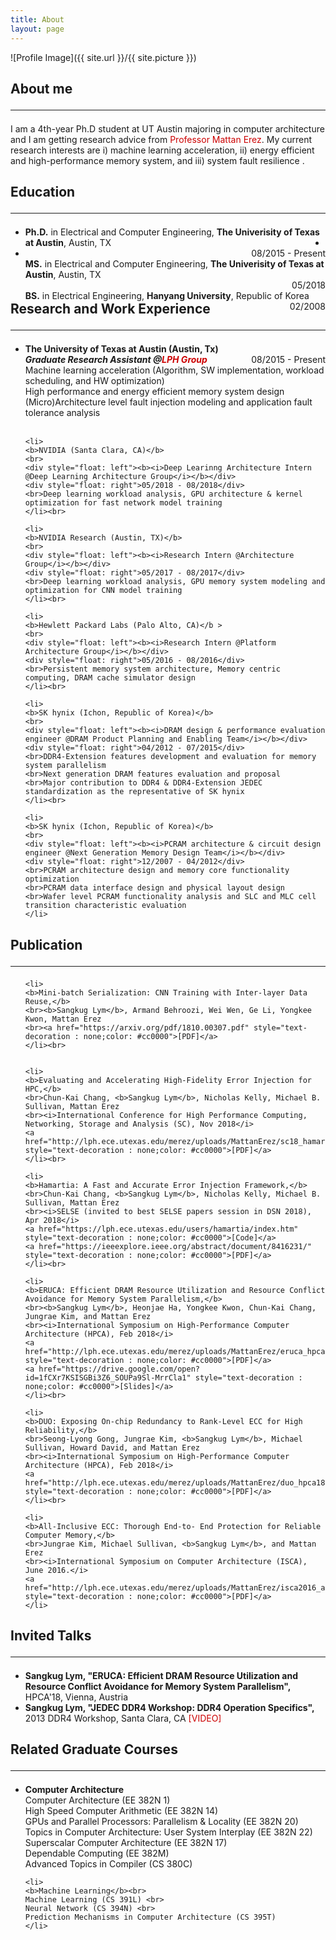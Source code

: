 ```yaml
---
title: About
layout: page
---
```

![Profile Image]({{ site.url }}/{{ site.picture }})

<h2>About me<hr></h2>
<p>I am a 4th-year Ph.D student at UT Austin majoring in computer architecture and I am getting research advice from <a href="https://lph.ece.utexas.edu/merez/MattanErez/MattanErez" style="text-decoration : none;color: #cc0000"> Professor Mattan Erez</a>. My current research interests are i) machine learning acceleration, ii) energy efficient and high-performance memory system, and iii) system fault resilience .
</p>

<h2>Education<hr></h2>
<ul>
    <li>
    <div style="float: left"><b>Ph.D.</b> in Electrical and Computer Engineering, <b>The Univerisity of Texas at Austin</b>, Austin, TX</div>
    <div style="float: right">08/2015 - Present</div>
    </li>
    <li>
    <div style="float: left"><b>MS.</b> in Electrical and Computer Engineering, <b>The Univerisity of Texas at Austin</b>, Austin, TX</div>
    <div style="float: right">05/2018</div>
    </li>
    <li>
    <div style="float: left"><b>BS.</b> in Electrical Engineering, <b>Hanyang University</b>, Republic of Korea</div>
    <div style="float: right">02/2008</div>
    </li>
</ul>

<h2>Research and Work Experience<hr></h2>
<ul> 
    <li>
    <b>The University of Texas at Austin (Austin, Tx)</b>
    <br>
    <div style="float: left"><b><i>Graduate Research Assistant @<a href="https://lph.ece.utexas.edu/merez/MattanErez/Research" style="text-decoration : none;color: #cc0000">LPH Group</a></i></b></div>
    <div style="float: right">08/2015 - Present</div>
    <br>Machine learning acceleration (Algorithm, SW implementation, workload scheduling, and HW optimization)
    <br>High performance and energy efficient memory system design
    <br>(Micro)Architecture level fault injection modeling and application fault tolerance analysis
    </li><br>

    <li>
    <b>NVIDIA (Santa Clara, CA)</b>
    <br>
    <div style="float: left"><b><i>Deep Learinng Architecture Intern @Deep Learning Architecture Group</i></b></div>
    <div style="float: right">05/2018 - 08/2018</div>
    <br>Deep learning workload analysis, GPU architecture & kernel optimization for fast network model training
    </li><br>

    <li>
    <b>NVIDIA Research (Austin, TX)</b>
    <br>
    <div style="float: left"><b><i>Research Intern @Architecture Group</i></b></div>
    <div style="float: right">05/2017 - 08/2017</div>
    <br>Deep learning workload analysis, GPU memory system modeling and optimization for CNN model training
    </li><br>

    <li>
    <b>Hewlett Packard Labs (Palo Alto, CA)</b >
    <br>
    <div style="float: left"><b><i>Research Intern @Platform Architecture Group</i></b></div>
    <div style="float: right">05/2016 - 08/2016</div>
    <br>Persistent memory system architecture, Memory centric computing, DRAM cache simulator design
    </li><br>

    <li>
    <b>SK hynix (Ichon, Republic of Korea)</b>
    <br>
    <div style="float: left"><b><i>DRAM design & performance evaluation engineer @DRAM Product Planning and Enabling Team</i></b></div>
    <div style="float: right">04/2012 - 07/2015</div>
    <br>DDR4-Extension features development and evaluation for memory system parallelism
    <br>Next generation DRAM features evaluation and proposal
    <br>Major contribution to DDR4 & DDR4-Extension JEDEC standardization as the representative of SK hynix
    </li><br>

    <li>
    <b>SK hynix (Ichon, Republic of Korea)</b>
    <br>
    <div style="float: left"><b><i>PCRAM architecture & circuit design engineer @Next Generation Memory Design Team</i></b></div>
    <div style="float: right">12/2007 - 04/2012</div>
    <br>PCRAM architecture design and memory core functionality optimization
    <br>PCRAM data interface design and physical layout design
    <br>Wafer level PCRAM functionality analysis and SLC and MLC cell transition characteristic evaluation
    </li>
</ul>

<h2>Publication<hr></h2>
<ul>

    <li>
    <b>Mini-batch Serialization: CNN Training with Inter-layer Data Reuse,</b>
    <br><b>Sangkug Lym</b>, Armand Behroozi, Wei Wen, Ge Li, Yongkee Kwon, Mattan Erez 
    <br><a href="https://arxiv.org/pdf/1810.00307.pdf" style="text-decoration : none;color: #cc0000">[PDF]</a>
    </li><br>


    <li>
    <b>Evaluating and Accelerating High-Fidelity Error Injection for HPC,</b>
    <br>Chun-Kai Chang, <b>Sangkug Lym</b>, Nicholas Kelly, Michael B. Sullivan, Mattan Erez
    <br><i>International Conference for High Performance Computing, Networking, Storage and Analysis (SC), Nov 2018</i>
    <a href="http://lph.ece.utexas.edu/merez/uploads/MattanErez/sc18_hamartia.pdf" style="text-decoration : none;color: #cc0000">[PDF]</a>
    </li><br>

    <li>
    <b>Hamartia: A Fast and Accurate Error Injection Framework,</b>
    <br>Chun-Kai Chang, <b>Sangkug Lym</b>, Nicholas Kelly, Michael B. Sullivan, Mattan Erez
    <br><i>SELSE (invited to best SELSE papers session in DSN 2018), Apr 2018</i>
    <a href="https://lph.ece.utexas.edu/users/hamartia/index.htm" style="text-decoration : none;color: #cc0000">[Code]</a>
    <a href="https://ieeexplore.ieee.org/abstract/document/8416231/" style="text-decoration : none;color: #cc0000">[PDF]</a>
    </li><br>

    <li>
    <b>ERUCA: Efficient DRAM Resource Utilization and Resource Conflict Avoidance for Memory System Parallelism,</b>
    <br><b>Sangkug Lym</b>, Heonjae Ha, Yongkee Kwon, Chun-Kai Chang, Jungrae Kim, and Mattan Erez
    <br><i>International Symposium on High-Performance Computer Architecture (HPCA), Feb 2018</i>
    <a href="http://lph.ece.utexas.edu/merez/uploads/MattanErez/eruca_hpca18.pdf" style="text-decoration : none;color: #cc0000">[PDF]</a>
    <a href="https://drive.google.com/open?id=1fCXr7KSISGBi3Z6_SOUPa9Sl-MrrCla1" style="text-decoration : none;color: #cc0000">[Slides]</a>
    </li><br>

    <li>
    <b>DUO: Exposing On-chip Redundancy to Rank-Level ECC for High Reliability,</b>
    <br>Seong-Lyong Gong, Jungrae Kim, <b>Sangkug Lym</b>, Michael Sullivan, Howard David, and Mattan Erez
    <br><i>International Symposium on High-Performance Computer Architecture (HPCA), Feb 2018</i>
    <a href="http://lph.ece.utexas.edu/merez/uploads/MattanErez/duo_hpca18.pdf" style="text-decoration : none;color: #cc0000">[PDF]</a>
    </li><br>

    <li>
    <b>All-Inclusive ECC: Thorough End-to- End Protection for Reliable Computer Memory,</b>
    <br>Jungrae Kim, Michael Sullivan, <b>Sangkug Lym</b>, and Mattan Erez
    <br><i>International Symposium on Computer Architecture (ISCA), June 2016.</i>
    <a href="http://lph.ece.utexas.edu/merez/uploads/MattanErez/isca2016_aiecc.pdf" style="text-decoration : none;color: #cc0000">[PDF]</a>
    </li>
</ul>

<h2>Invited Talks<hr></h2>
<ul>
    <li>
    <b>Sangkug Lym, "ERUCA: Efficient DRAM Resource Utilization and Resource Conflict Avoidance for Memory System Parallelism", </b> HPCA'18, Vienna, Austria
    </li>
    <li>
    <b>Sangkug Lym, "JEDEC DDR4 Workshop: DDR4 Operation Specifics", </b> 2013 DDR4 Workshop, Santa Clara, CA <a href="https://www.jedec.org/ddr4workshop" style="text-decoration : none;color: #cc0000">[VIDEO]</a>
    </li>
</ul>

<h2>Related Graduate Courses<hr></h2>
<ul>
    <li><b>Computer Architecture</b><br>
    Computer Architecture (EE 382N 1) <br>
    High Speed Computer Arithmetic (EE 382N 14) <br>
    GPUs and Parallel Processors: Parallelism & Locality (EE 382N 20) <br>
    Topics in Computer Architecture: User System Interplay (EE 382N 22) <br>
    Superscalar Computer Architecture (EE 382N 17) <br>
    Dependable Computing (EE 382M) <br>
    Advanced Topics in Compiler (CS 380C)
    </li>

    <li>
    <b>Machine Learning</b><br>
    Machine Learning (CS 391L) <br>
    Neural Network (CS 394N) <br>
    Prediction Mechanisms in Computer Architecture (CS 395T)
    </li>
</ul>

<!--
<h2>Skills</h2>
<ul class="skill-list">
	<li>HTML - Jade - Haml - Erb</li>
	<li>Responsive (Mobile First)</li>
</ul>
-->
